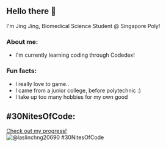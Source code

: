 ## Hello there 👋

I'm Jing Jing, Biomedical Science Student @ Singapore Poly!

<h3><strong>About me:</strong> </h1>
  <p>
    <ul>
      <li>I'm currently learning coding through Codedex!</li>
    </ul>
  </p>

<h3><strong>Fun facts:</strong></h3>
<p>
  <ul>
    <li>I really love to game..</li>
    <li>I came from a junior college, before polytechnic :)</li>
    <li>I take up too many hobbies for my own good</li>
   </ul>
</p>

## #30NitesOfCode:
  [Check out my progress!](https://www.codedex.io/@laslinchng20690/30-nites-of-code)  
  ![@laslinchng20690 #30NitesOfCode](https://www.codedex.io/api/petStatus?user=laslinchng20690)
  
<!--
**fiddity/fiddity** is a ✨ _special_ ✨ repository because its `README.md` (this file) appears on your GitHub profile.

Here are some ideas to get you started:

- 🔭 I’m currently working on ...
- 🌱 I’m currently learning ...
- 👯 I’m looking to collaborate on ...
- 🤔 I’m looking for help with ...
- 💬 Ask me about ...
- 📫 How to reach me: ...
- 😄 Pronouns: ...
- ⚡ Fun fact: ...
-->
